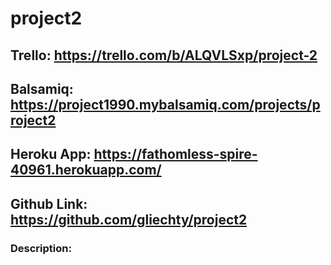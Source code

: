 # project2

## Trello: https://trello.com/b/ALQVLSxp/project-2
## Balsamiq: https://project1990.mybalsamiq.com/projects/project2

## Heroku App: https://fathomless-spire-40961.herokuapp.com/
## Github Link: https://github.com/gliechty/project2

### Description: